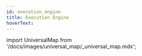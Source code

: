 ```yaml
---
id: execution_engine
title: Execution Engine 
hoverText: 
---
```

import UniversalMap from '/docs/images/universal_map/_universal_map.mdx';

<UniversalMap setup='active' connect='active' create='active' validate='active'/>
